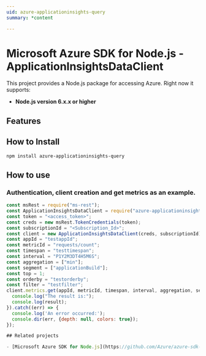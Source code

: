 ```yaml
---
uid: azure-applicationinsights-query
summary: *content

---
```

# Microsoft Azure SDK for Node.js - ApplicationInsightsDataClient
This project provides a Node.js package for accessing Azure. Right now it supports:
- **Node.js version 6.x.x or higher**

## Features


## How to Install

```bash
npm install azure-applicationinsights-query
```

## How to use

### Authentication, client creation and get metrics as an example.

```javascript
const msRest = require("ms-rest");
const ApplicationInsightsDataClient = require("azure-applicationinsights-query");
const token = "<access_token>";
const creds = new msRest.TokenCredentials(token);
const subscriptionId = "<Subscription_Id>";
const client = new ApplicationInsightsDataClient(creds, subscriptionId);
const appId = "testappId";
const metricId = "requests/count";
const timespan = "testtimespan";
const interval = "P1Y2M3DT4H5M6S";
const aggregation = ["min"];
const segment = ["applicationBuild"];
const top = 1;
const orderby = "testorderby";
const filter = "testfilter";
client.metrics.get(appId, metricId, timespan, interval, aggregation, segment, top, orderby, filter).then((result) => {
  console.log("The result is:");
  console.log(result);
}).catch((err) => {
  console.log('An error occurred:');
  console.dir(err, {depth: null, colors: true});
});

## Related projects

- [Microsoft Azure SDK for Node.js](https://github.com/Azure/azure-sdk-for-node)
